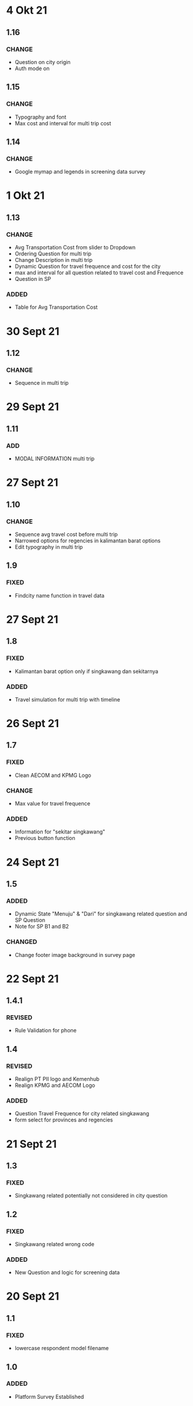 # 4 Okt 21
## 1.16
### CHANGE
- Question on city origin
- Auth mode on
## 1.15
### CHANGE
- Typography and font
- Max cost and interval for multi trip cost
## 1.14
### CHANGE
- Google mymap and legends in screening data survey
# 1 Okt 21
## 1.13
### CHANGE
- Avg Transportation Cost from slider to Dropdown
- Ordering Question for multi trip
- Change Description in multi trip
- Dynamic Question for travel frequence and cost for the city
- max and interval for all question related to travel cost and Frequence
- Question in SP
### ADDED
- Table for Avg Transportation Cost
# 30 Sept 21
## 1.12
### CHANGE
- Sequence in multi trip
# 29 Sept 21
## 1.11
### ADD
- MODAL INFORMATION multi trip
# 27 Sept 21
## 1.10
### CHANGE
- Sequence avg travel cost before multi trip
- Narrowed options for regencies in kalimantan barat options
- Edit typography in multi trip
## 1.9
### FIXED
- Findcity name function in travel data
# 27 Sept 21
## 1.8
### FIXED
- Kalimantan barat option only if singkawang dan sekitarnya
### ADDED
- Travel simulation for multi trip with timeline
# 26 Sept 21
## 1.7
### FIXED
- Clean AECOM and KPMG Logo
### CHANGE
- Max value for travel frequence
### ADDED
- Information for "sekitar singkawang"
- Previous button function
# 24 Sept 21
## 1.5
### ADDED
- Dynamic State "Menuju" & "Dari" for singkawang related question and SP Question
- Note for SP B1 and B2
### CHANGED
- Change footer image background in survey page
# 22 Sept 21
## 1.4.1
### REVISED
- Rule Validation for phone
## 1.4
### REVISED
- Realign PT PII logo and Kemenhub
- Realign KPMG and AECOM Logo
### ADDED
- Question Travel Frequence for city related singkawang
- form select for provinces and regencies
# 21 Sept 21
## 1.3
### FIXED
- Singkawang related potentially not considered in city question
## 1.2
### FIXED
- Singkawang related wrong code
### ADDED
- New Question and logic for screening data
# 20 Sept 21
## 1.1
### FIXED
- lowercase respondent model filename
## 1.0
### ADDED
- Platform Survey Established
